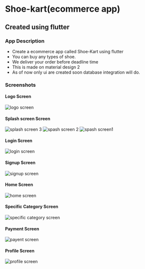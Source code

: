 # Shoe-kart(ecommerce app)

## Created using flutter

### App Description
- Create a ecommerce app called Shoe-Kart using flutter
- You can buy any types of shoe.
- We deliver your order before deadline time
- This is made on material design 2
- As of now only ui are created soon database integration will do.

### Screenshots
#### Logo Screen
![logo screen](https://user-images.githubusercontent.com/93419260/170867807-b3c05812-9d4d-4548-b146-010a794ef5b2.png)
#### Splash screen Screen
![splash screen 3](https://user-images.githubusercontent.com/93419260/170867821-4930508b-95b8-4169-acd0-f59988453b92.png)
![spash screen 2](https://user-images.githubusercontent.com/93419260/170867840-38b26e7f-26d0-41b1-a85f-e88c09d0ff07.png)
![spash screen1](https://user-images.githubusercontent.com/93419260/170867848-9f76fa6d-d8e9-41a7-8c7a-375e61850c7b.png)
#### Login Screen
![login screen](https://user-images.githubusercontent.com/93419260/170867814-ddbf92b5-9c1f-412d-8382-397a4bb16ad8.png)
#### Signup Screen
![signup screen](https://user-images.githubusercontent.com/93419260/170867816-e4e5ef48-9f98-4f9b-963c-9f116fbef3b1.png)
#### Home Screen
![home screen](https://user-images.githubusercontent.com/93419260/170867802-0dae4375-37f9-436e-b262-fc002f3403e6.png)
#### Specific Category Screen
![specific category screen](https://user-images.githubusercontent.com/93419260/170867800-8b948885-b29c-4df8-bc9c-bd1d91121d5c.png)
#### Payment Screen
![payent screen](https://user-images.githubusercontent.com/93419260/170867798-7fcda2d4-927b-4828-8b97-6f78dc3cb71b.png)
#### Profile Screen
![profile screen](https://user-images.githubusercontent.com/93419260/170868038-615e8698-6d66-4720-a88b-2dbc4cb00956.png)


